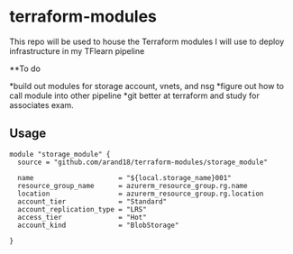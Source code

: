 # terraform-modules
This repo will be used to house the Terraform modules I will use to deploy infrastructure in my TFlearn pipeline


**To do

*build out modules for storage account, vnets, and nsg
*figure out how to call module into other pipeline
*git better at terraform and study for associates exam. 

## Usage
~~~
module "storage_module" {
  source = "github.com/arand18/terraform-modules/storage_module"

  name                     = "${local.storage_name}001"
  resource_group_name      = azurerm_resource_group.rg.name
  location                 = azurerm_resource_group.rg.location
  account_tier             = "Standard"
  account_replication_type = "LRS"
  access_tier              = "Hot"
  account_kind             = "BlobStorage"

}
~~~